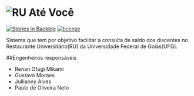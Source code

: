![RU Até Você](https://cdn.rawgit.com/RenanOfugi/RUFG-atevoce/master/web/icon/RU_ate_voce_banner.svg)
=====================================================================================================

[![Stories in Backlog](https://img.shields.io/github/issues-raw/RenanOfugi/RUFG-atevoce.svg?label=backlog&maxAge=2592000)](https://waffle.io/RenanOfugi/RUFG-atevoce)
[![license](https://img.shields.io/github/license/RenanOfugi/RUFG-atevoce.svg)](https://github.com/RenanOfugi/RUFG-atevoce/blob/master/LICENSE)

Sistema que tem por objetivo facilitar a consulta de saldo dos discentes no Restaurante Universitário(RU) da Universidade Federal de Goiás(UFG).

##Engenheiros responsáveis
 * Renan Ofugi Mikami
 * Gustavo Moraes
 * Jullianny Alves
 * Paulo de Oliveira Neto
